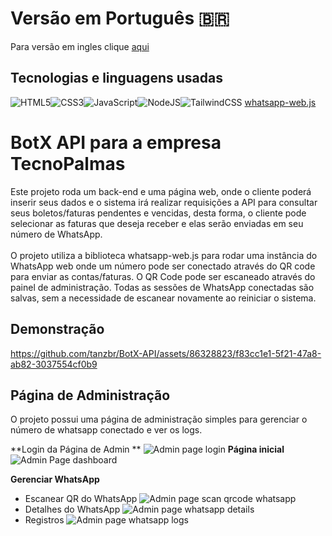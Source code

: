 # Versão em Português 🇧🇷
Para versão em ingles clique [aqui](https://github.com/tanzbr/BotX-API/)

## Tecnologias e linguagens usadas 
![HTML5](https://img.shields.io/badge/html5-%23E34F26.svg?style=for-the-badge&logo=html5&logoColor=white)![CSS3](https://img.shields.io/badge/css3-%231572B6.svg?style=for-the-badge&logo=css3&logoColor=white)![JavaScript](https://img.shields.io/badge/javascript-%23323330.svg?style=for-the-badge&logo=javascript&logoColor=%23F7DF1E)![NodeJS](https://img.shields.io/badge/node.js-6DA55F?style=for-the-badge&logo=node.js&logoColor=white)![TailwindCSS](https://img.shields.io/badge/tailwindcss-%2338B2AC.svg?style=for-the-badge&logo=tailwind-css&logoColor=white) [whatsapp-web.js](https://github.com/pedroslopez/whatsapp-web.js/)

# BotX API para a empresa TecnoPalmas 
Este projeto roda um back-end e uma página web, onde o cliente poderá inserir seus dados e o sistema irá realizar requisições a API para consultar seus boletos/faturas pendentes e vencidas, desta forma, o cliente pode selecionar as faturas que deseja receber e elas serão enviadas em seu número de WhatsApp.<br><br>
O projeto utiliza a biblioteca whatsapp-web.js para rodar uma instância do WhatsApp web onde um número pode ser conectado através do QR code para enviar as contas/faturas. O QR Code pode ser escaneado através do painel de administração. Todas as sessões de WhatsApp conectadas são salvas, sem a necessidade de escanear novamente ao reiniciar o sistema.

## Demonstração

https://github.com/tanzbr/BotX-API/assets/86328823/f83cc1e1-5f21-47a8-ab82-3037554cf0b9


## Página de Administração 
 O projeto possui uma página de administração simples para gerenciar o número de whatsapp conectado e ver os logs.

**Login da Página de Admin **
![Admin page login](https://i.imgur.com/W6h2DeI.png)
**Página inicial**
![Admin Page dashboard](https://i.imgur.com/wVMkS2Z.png)

**Gerenciar WhatsApp**

 - Escanear QR do WhatsApp 
![Admin page scan qrcode whatsapp](https://i.imgur.com/Z9LxQHO.png)
 - Detalhes do WhatsApp 
 ![Admin page whatsapp details](https://i.imgur.com/fuD83BK.png)
 - Registros 
 ![Admin page whatsapp logs](https://i.imgur.com/uqjkby5.png)
